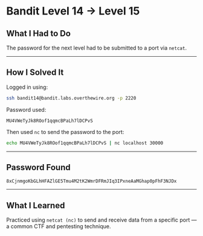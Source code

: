 # Bandit Level 14 → Level 15

## What I Had to Do  
The password for the next level had to be submitted to a port via `netcat`.

---

## How I Solved It  
Logged in using:

```bash
ssh bandit14@bandit.labs.overthewire.org -p 2220
```

Password used:
```
MU4VWeTyJk8ROof1qqmcBPaLh7lDCPvS
```

Then used `nc` to send the password to the port:

```bash
echo MU4VWeTyJk8ROof1qqmcBPaLh7lDCPvS | nc localhost 30000
```

---

## Password Found  
```
8xCjnmgoKbGLhHFAZlGE5Tmu4M2tK2WmrDFRmJIq3IPxneAaMGhap0pFhF3NJDx
```

---

## What I Learned  
Practiced using `netcat (nc)` to send and receive data from a specific port — a common CTF and pentesting technique.
